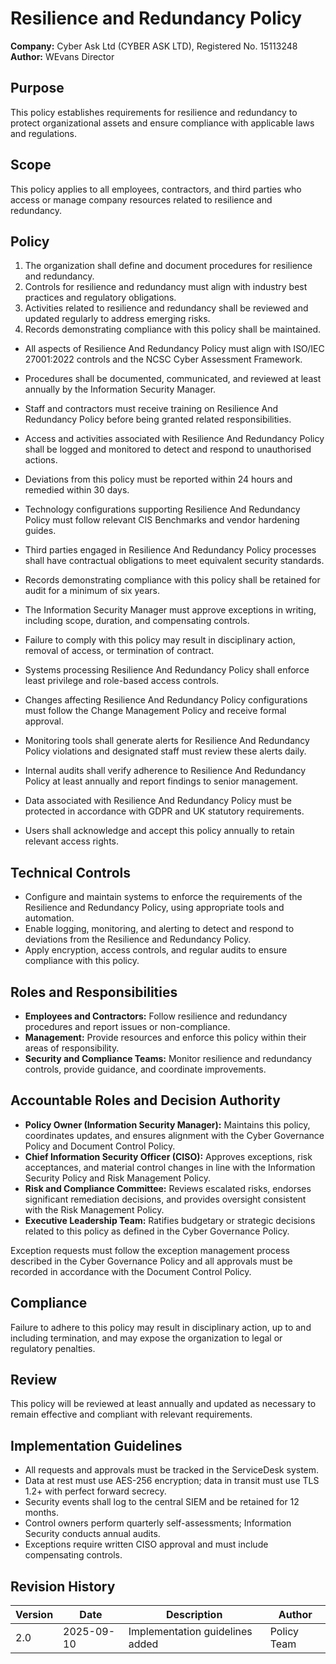 # Resilience and Redundancy Policy

**Company:** Cyber Ask Ltd (CYBER ASK LTD), Registered No. 15113248  
**Author:** WEvans Director

## Purpose

This policy establishes requirements for resilience and redundancy to protect organizational assets and ensure compliance with applicable laws and regulations.

## Scope

This policy applies to all employees, contractors, and third parties who access or manage company resources related to resilience and redundancy.

## Policy
1. The organization shall define and document procedures for resilience and redundancy.
2. Controls for resilience and redundancy must align with industry best practices and regulatory obligations.
3. Activities related to resilience and redundancy shall be reviewed and updated regularly to address emerging risks.
4. Records demonstrating compliance with this policy shall be maintained.

- All aspects of Resilience And Redundancy Policy must align with ISO/IEC 27001:2022 controls and the NCSC Cyber Assessment Framework.
- Procedures shall be documented, communicated, and reviewed at least annually by the Information Security Manager.
- Staff and contractors must receive training on Resilience And Redundancy Policy before being granted related responsibilities.
- Access and activities associated with Resilience And Redundancy Policy shall be logged and monitored to detect and respond to unauthorised actions.
- Deviations from this policy must be reported within 24 hours and remedied within 30 days.
- Technology configurations supporting Resilience And Redundancy Policy must follow relevant CIS Benchmarks and vendor hardening guides.
- Third parties engaged in Resilience And Redundancy Policy processes shall have contractual obligations to meet equivalent security standards.
- Records demonstrating compliance with this policy shall be retained for audit for a minimum of six years.
- The Information Security Manager must approve exceptions in writing, including scope, duration, and compensating controls.
- Failure to comply with this policy may result in disciplinary action, removal of access, or termination of contract.

- Systems processing Resilience And Redundancy Policy shall enforce least privilege and role-based access controls.
- Changes affecting Resilience And Redundancy Policy configurations must follow the Change Management Policy and receive formal approval.
- Monitoring tools shall generate alerts for Resilience And Redundancy Policy violations and designated staff must review these alerts daily.
- Internal audits shall verify adherence to Resilience And Redundancy Policy at least annually and report findings to senior management.
- Data associated with Resilience And Redundancy Policy must be protected in accordance with GDPR and UK statutory requirements.
- Users shall acknowledge and accept this policy annually to retain relevant access rights.

## Technical Controls

- Configure and maintain systems to enforce the requirements of the Resilience and Redundancy Policy, using appropriate tools and automation.
- Enable logging, monitoring, and alerting to detect and respond to deviations from the Resilience and Redundancy Policy.
- Apply encryption, access controls, and regular audits to ensure compliance with this policy.

## Roles and Responsibilities

- **Employees and Contractors:** Follow resilience and redundancy procedures and report issues or non-compliance.
- **Management:** Provide resources and enforce this policy within their areas of responsibility.
- **Security and Compliance Teams:** Monitor resilience and redundancy controls, provide guidance, and coordinate improvements.

## Accountable Roles and Decision Authority

- **Policy Owner (Information Security Manager):** Maintains this policy, coordinates updates, and ensures alignment with the Cyber Governance Policy and Document Control Policy.
- **Chief Information Security Officer (CISO):** Approves exceptions, risk acceptances, and material control changes in line with the Information Security Policy and Risk Management Policy.
- **Risk and Compliance Committee:** Reviews escalated risks, endorses significant remediation decisions, and provides oversight consistent with the Risk Management Policy.
- **Executive Leadership Team:** Ratifies budgetary or strategic decisions related to this policy as defined in the Cyber Governance Policy.

Exception requests must follow the exception management process described in the Cyber Governance Policy and all approvals must be recorded in accordance with the Document Control Policy.

## Compliance

Failure to adhere to this policy may result in disciplinary action, up to and including termination, and may expose the organization to legal or regulatory penalties.

## Review

This policy will be reviewed at least annually and updated as necessary to remain effective and compliant with relevant requirements.

## Implementation Guidelines
- All requests and approvals must be tracked in the ServiceDesk system.
- Data at rest must use AES-256 encryption; data in transit must use TLS 1.2+ with perfect forward secrecy.
- Security events shall log to the central SIEM and be retained for 12 months.
- Control owners perform quarterly self-assessments; Information Security conducts annual audits.
- Exceptions require written CISO approval and must include compensating controls.

## Revision History

| Version | Date | Description | Author |
| ------- | ---------- | ----------------------- | ------ |
| 2.0     | 2025-09-10 | Implementation guidelines added | Policy Team |
